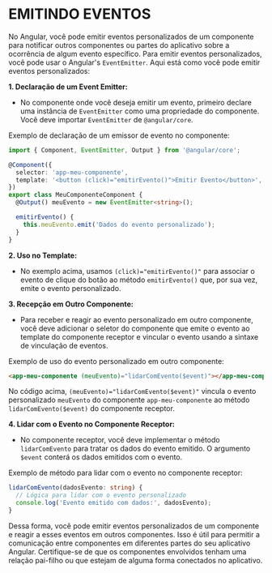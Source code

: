# EMITINDO EVENTOS
No Angular, você pode emitir eventos personalizados de um componente para notificar outros componentes ou partes do aplicativo sobre a ocorrência de algum evento específico. Para emitir eventos personalizados, você pode usar o Angular's `EventEmitter`. Aqui está como você pode emitir eventos personalizados:

**1. Declaração de um Event Emitter:**
   - No componente onde você deseja emitir um evento, primeiro declare uma instância de `EventEmitter` como uma propriedade do componente. Você deve importar `EventEmitter` de `@angular/core`.

   Exemplo de declaração de um emissor de evento no componente:
   ```typescript
   import { Component, EventEmitter, Output } from '@angular/core';

   @Component({
     selector: 'app-meu-componente',
     template: '<button (click)="emitirEvento()">Emitir Evento</button>',
   })
   export class MeuComponenteComponent {
     @Output() meuEvento = new EventEmitter<string>();

     emitirEvento() {
       this.meuEvento.emit('Dados do evento personalizado');
     }
   }
   ```

**2. Uso no Template:**
   - No exemplo acima, usamos `(click)="emitirEvento()"` para associar o evento de clique do botão ao método `emitirEvento()` que, por sua vez, emite o evento personalizado.

**3. Recepção em Outro Componente:**
   - Para receber e reagir ao evento personalizado em outro componente, você deve adicionar o seletor do componente que emite o evento ao template do componente receptor e vincular o evento usando a sintaxe de vinculação de eventos.

   Exemplo de uso do evento personalizado em outro componente:
   ```html
   <app-meu-componente (meuEvento)="lidarComEvento($event)"></app-meu-componente>
   ```

   No código acima, `(meuEvento)="lidarComEvento($event)"` vincula o evento personalizado `meuEvento` do componente `app-meu-componente` ao método `lidarComEvento($event)` do componente receptor.

**4. Lidar com o Evento no Componente Receptor:**
   - No componente receptor, você deve implementar o método `lidarComEvento` para tratar os dados do evento emitido. O argumento `$event` conterá os dados emitidos com o evento.

   Exemplo de método para lidar com o evento no componente receptor:
   ```typescript
   lidarComEvento(dadosEvento: string) {
     // Lógica para lidar com o evento personalizado
     console.log('Evento emitido com dados:', dadosEvento);
   }
   ```

Dessa forma, você pode emitir eventos personalizados de um componente e reagir a esses eventos em outros componentes. Isso é útil para permitir a comunicação entre componentes em diferentes partes do seu aplicativo Angular. Certifique-se de que os componentes envolvidos tenham uma relação pai-filho ou que estejam de alguma forma conectados no aplicativo.